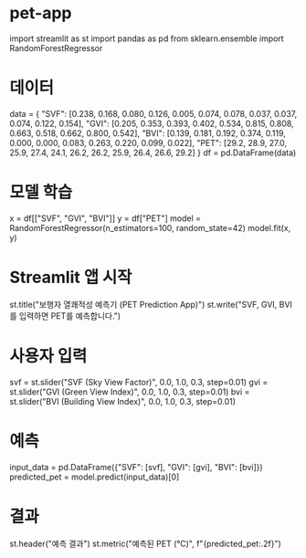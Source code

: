 # pet-app

import streamlit as st
import pandas as pd
from sklearn.ensemble import RandomForestRegressor

# 데이터
data = {
    "SVF": [0.238, 0.168, 0.080, 0.126, 0.005, 0.074, 0.078, 0.037, 0.037, 0.074, 0.122, 0.154],
    "GVI": [0.205, 0.353, 0.393, 0.402, 0.534, 0.815, 0.808, 0.663, 0.518, 0.662, 0.800, 0.542],
    "BVI": [0.139, 0.181, 0.192, 0.374, 0.119, 0.000, 0.000, 0.083, 0.263, 0.220, 0.099, 0.022],
    "PET": [29.2, 28.9, 27.0, 25.9, 27.4, 24.1, 26.2, 26.2, 25.9, 26.4, 26.6, 29.2]
}
df = pd.DataFrame(data)

# 모델 학습
x = df[["SVF", "GVI", "BVI"]]
y = df["PET"]
model = RandomForestRegressor(n_estimators=100, random_state=42)
model.fit(x, y)

# Streamlit 앱 시작
st.title("보행자 열쾌적성 예측기 (PET Prediction App)")
st.write("SVF, GVI, BVI를 입력하면 PET를 예측합니다.")

# 사용자 입력
svf = st.slider("SVF (Sky View Factor)", 0.0, 1.0, 0.3, step=0.01)
gvi = st.slider("GVI (Green View Index)", 0.0, 1.0, 0.3, step=0.01)
bvi = st.slider("BVI (Building View Index)", 0.0, 1.0, 0.3, step=0.01)

# 예측
input_data = pd.DataFrame({"SVF": [svf], "GVI": [gvi], "BVI": [bvi]})
predicted_pet = model.predict(input_data)[0]

# 결과
st.header("예측 결과")
st.metric("예측된 PET (℃)", f"{predicted_pet:.2f}")
